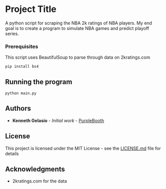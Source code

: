 # Project Title

A python script for scraping the NBA 2k ratings of NBA players. My end goal is to create a program to simulate NBA games and predict playoff series.

### Prerequisites
This script uses BeautifulSoup to parse through data on 2kratings.com

```
pip install bs4
```

## Running the program

```
python main.py
```

## Authors

* **Kenneth Gelasio** - *Initial work* - [PurpleBooth](https://github.com/developillar)


## License

This project is licensed under the MIT License - see the [LICENSE.md](LICENSE.md) file for details

## Acknowledgments

* 2kratings.com for the data
